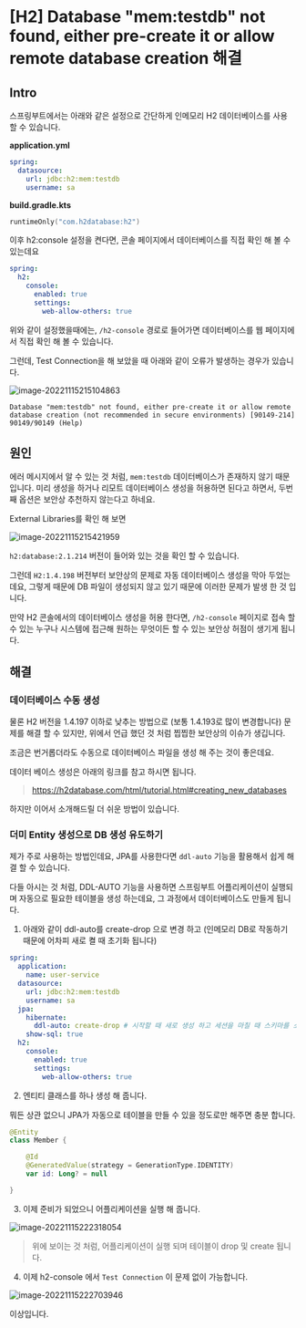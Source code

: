 # [H2] Database "mem:testdb" not found, either pre-create it or allow remote database creation 해결

## Intro

스프링부트에서는 아래와 같은 설정으로 간단하게 인메모리 H2 데이터베이스를 사용 할 수 있습니다.

**application.yml**

```yaml
spring:
  datasource:
    url: jdbc:h2:mem:testdb
    username: sa
```

**build.gradle.kts**

```kotlin
runtimeOnly("com.h2database:h2")
```

이후 h2:console 설정을 켠다면, 콘솔 페이지에서 데이터베이스를 직접 확인 해 볼 수 있는데요

```yaml
spring:
  h2: 
    console:
      enabled: true
      settings:
        web-allow-others: true
```

위와 같이 설정했을때에는, `/h2-console` 경로로 들어가면 데이터베이스를 웹 페이지에서 직접 확인 해 볼 수 있습니다.

그런데, Test Connection을 해 보았을 때 아래와 같이 오류가 발생하는 경우가 있습니다.

![image-20221115215104863](https://raw.githubusercontent.com/Shane-Park/mdblog/main/backend/spring/mem-testdb-not-found.assets/image-20221115215104863.png)

```
Database "mem:testdb" not found, either pre-create it or allow remote database creation (not recommended in secure environments) [90149-214] 90149/90149 (Help)
```

## 원인

에러 메시지에서 알 수 있는 것 처럼, `mem:testdb` 데이터베이스가 존재하지 않기 때문입니다. 미리 생성을 하거나 리모트 데이터베이스 생성을 허용하면 된다고 하면서, 두번째 옵션은 보안상 추천하지 않는다고 하네요.

External Libraries를 확인 해 보면

![image-20221115215421959](https://raw.githubusercontent.com/Shane-Park/mdblog/main/backend/spring/mem-testdb-not-found.assets/image-20221115215421959.png)

`h2:database:2.1.214` 버전이 들어와 있는 것을 확인 할 수 있습니다. 

그런데 `H2:1.4.198` 버전부터 보안상의 문제로 자동 데이터베이스 생성을 막아 두었는데요, 그렇게 때문에 DB 파일이 생성되지 않고 있기 때문에 이러한 문제가 발생 한 것 입니다.

만약 H2 콘솔에서의 데이터베이스 생성을 허용 한다면, `/h2-console` 페이지로 접속 할 수 있는 누구나 시스템에 접근해 원하는 무엇이든 할 수 있는 보안상 허점이 생기게 됩니다.

## 해결

### 데이터베이스 수동 생성

물론 H2 버전을 1.4.197 이하로 낮추는 방법으로 (보통 1.4.193로 많이 변경합니다) 문제를 해결 할 수 있지만, 위에서 언급 했던 것 처럼 찝찝한 보안상의 이슈가 생깁니다.

조금은 번거롭더라도 수동으로 데이터베이스 파일을 생성 해 주는 것이 좋은데요.

데이터 베이스 생성은 아래의 링크를 참고 하시면 됩니다.

> https://h2database.com/html/tutorial.html#creating_new_databases

하지만 이어서 소개해드릴 더 쉬운 방법이 있습니다.

### 더미 Entity 생성으로 DB 생성 유도하기

제가 주로 사용하는 방법인데요, JPA를 사용한다면 `ddl-auto` 기능을 활용해서 쉽게 해결 할 수 있습니다.

다들 아시는 것 처럼, DDL-AUTO 기능을 사용하면 스프링부트 어플리케이션이 실행되며 자동으로 필요한 테이블을 생성 하는데요, 그 과정에서 데이터베이스도 만들게 됩니다.

1. 아래와 같이 ddl-auto를 create-drop 으로 변경 하고 (인메모리 DB로 작동하기 때문에 어차피 새로 켤 때 초기화 됩니다)

```yaml
spring:
  application:
    name: user-service
  datasource:
    url: jdbc:h2:mem:testdb
    username: sa
  jpa:
    hibernate:
      ddl-auto: create-drop # 시작할 때 새로 생성 하고 세션을 마칠 때 스키마를 소멸 시킵니다.
    show-sql: true
  h2:
    console:
      enabled: true
      settings:
        web-allow-others: true
```

2. 엔티티 클래스를 하나 생성 해 줍니다.

뭐든 상관 없으니 JPA가 자동으로 테이블을 만들 수 있을 정도로만 해주면 충분 합니다.

```kotlin
@Entity
class Member {

    @Id
    @GeneratedValue(strategy = GenerationType.IDENTITY)
    var id: Long? = null

}
```

3. 이제 준비가 되었으니 어플리케이션을 실행 해 줍니다.

![image-20221115222318054](https://raw.githubusercontent.com/Shane-Park/mdblog/main/backend/spring/mem-testdb-not-found.assets/image-20221115222318054.png)

> 위에 보이는 것 처럼, 어플리케이션이 실행 되며 테이블이 drop 및 create 됩니다.

4. 이제 h2-console 에서 `Test Connection` 이 문제 없이 가능합니다.

![image-20221115222703946](https://raw.githubusercontent.com/Shane-Park/mdblog/main/backend/spring/mem-testdb-not-found.assets/image-20221115222703946.png)

이상입니다. 
